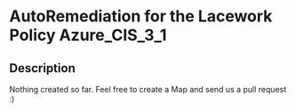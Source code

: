 # AutoRemediation for the Lacework Policy Azure_CIS_3_1

## Description
Nothing created so far. Feel free to create a Map and send us a pull request :)
